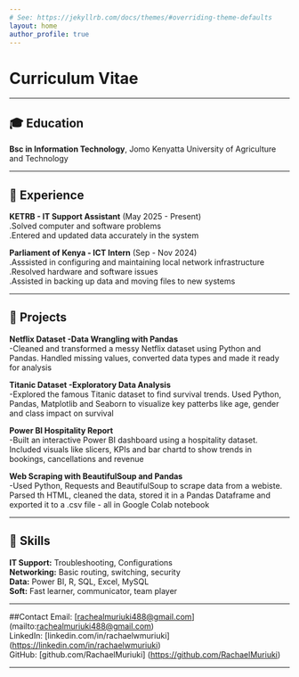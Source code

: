 ```yaml
---
# See: https://jekyllrb.com/docs/themes/#overriding-theme-defaults
layout: home
author_profile: true
---
```


# Curriculum Vitae

---

## 🎓 Education
**Bsc in Information Technology**, Jomo Kenyatta University of Agriculture and Technology

---

## 💼 Experience
**KETRB - IT Support Assistant** (May 2025 - Present)<br>
.Solved computer and software problems<br>
.Entered and updated data accurately in the system

**Parliament of Kenya - ICT Intern** (Sep - Nov 2024)<br>
.Asssisted in configuring and maintaining local network infrastructure<br>
.Resolved hardware and software issues<br>
.Assisted in backing up data and moving files to new systems

---

## 🚀 Projects
**Netflix Dataset -Data Wrangling with Pandas**<br>
-Cleaned and transformed a messy Netflix dataset using Python and Pandas. Handled missing values, converted data types and made it ready for analysis

**Titanic Dataset -Exploratory Data Analysis**<br>
-Explored the famous Titanic dataset to find survival trends. Used Python, Pandas, Matplotlib and Seaborn to visualize key patterbs like age, gender and class impact on survival

**Power BI Hospitality Report**<br>
-Built an interactive Power BI dashboard using a hospitality dataset. Included visuals like slicers, KPIs and bar chartd to show trends in bookings, cancellations and revenue

**Web Scraping with BeautifulSoup and Pandas**<br>
-Used Python, Requests and BeautifulSoup to scrape data from a webiste. Parsed th HTML, cleaned the data, stored it in a Pandas Dataframe and exported it to a .csv file - all in Google Colab notebook

---

## 🔧 Skills
**IT Support:** Troubleshooting, Configurations <br>
**Networking:** Basic routing, switching, security <br>
**Data:** Power BI, R, SQL, Excel, MySQL <br>
**Soft:** Fast learner, communicator, team player <br>

---

##Contact
Email: [rachealmuriuki488@gmail.com] (mailto:rachealmuriuki488@gmail.com) <br>
LinkedIn: [linkedin.com/in/rachaelwmuriuki] (https://linkedin.com/in/rachaelwmuriuki) <br>
GitHub: [github.com/RachaelMuriuki] (https://github.com/RachaelMuriuki) <br> 

---
